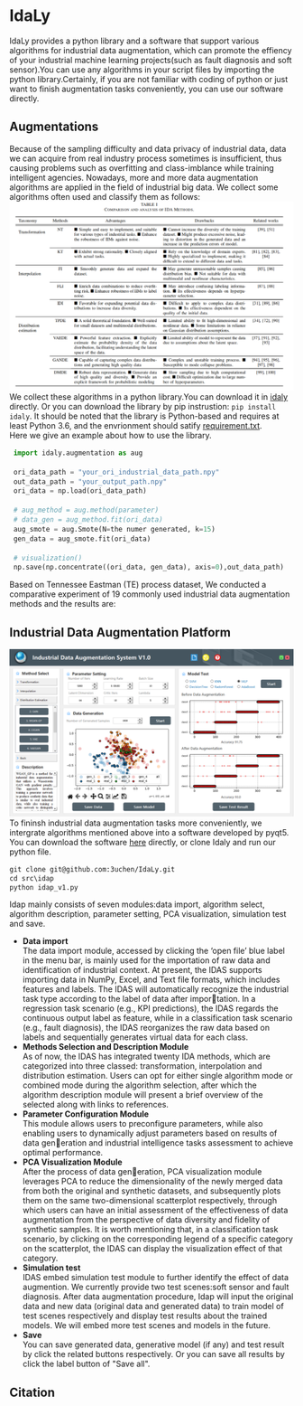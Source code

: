 # IdaLy
IdaLy provides a python library and a software that support various algorithms for industrial data augmentation, which can promote the effiency of your industrial machine learning projects(such as fault diagnosis and soft sensor).You can use any algorithms in your script files by importing the python library.Certainly, if you are not familiar with coding of python or just want to finish augmentation tasks conveniently, you can use our software directly.  
## Augmentations
Because of the sampling difficulty and data privacy of industrial data, data we can acquire from real industry process sometimes is insufficient, thus causing problems such as overfitting and class-imblance while training intelligent agencies. Nowadays, more and more data augmentation algorithms are applied in the field of industrial big data. We collect some algorithms often used and classify them as follows:  
 ![methods](https://github.com/3uchen/IdaLy/blob/master/methods.png)  
 We collect these algorithms in a python library.You can download it in [idaly](https://github.com/3uchen/IdaLy/tree/master/src/idaly) directly. Or you can download the library by pip instrustion: `pip install idaly`. It should be noted that the library is Python-based and requires at least Python 3.6, and the envrionment should satify [requirement.txt](https://github.com/3uchen/IdaLy/blob/master/requirements.txt).  
 Here we give an example about how to use the library.  
```python
 import idaly.augmentation as aug
 
 ori_data_path = "your_ori_industrial_data_path.npy"
 out_data_path = "your_output_path.npy"
 ori_data = np.load(ori_data_path)
 
 # aug_method = aug.method(parameter)
 # data_gen = aug_method.fit(ori_data)
 aug_smote = aug.Smote(N=the numer generated, k=15)
 gen_data = aug_smote.fit(ori_data)
 
 # visualization()
 np.save(np.concentrate((ori_data, gen_data), axis=0),out_data_path)
 ```
Based on Tennessee Eastman (TE) process dataset, We conducted a comparative experiment of 19 commonly used industrial data augmentation methods and the results are: 
 ## Industrial Data Augmentation Platform
 ![example](https://github.com/3uchen/IdaLy/blob/master/example.png)  
 To fininsh industrial data augmentation tasks more conveniently, we intergrate algorithms mentioned above into a software developed by pyqt5. You can download the software [here](https://drive.google.com/file/d/1muqsfoieiJoRcCWeEK9OmyYlBWDwvyO4/view?usp=sharing) directly, or clone Idaly and run our python file.  
 ```
 git clone git@github.com:3uchen/IdaLy.git
 cd src\idap
 python idap_v1.py
 ```  
Idap mainly consists of seven modules:data import, algorithm select, algorithm description, parameter setting, PCA visualization, simulation test and save.
- **Data import**  
The data import module, accessed by clicking the ‘open file’ blue label in the menu bar, is mainly used for the importation of raw data and identification of industrial context. At present, the IDAS supports importing
data in NumPy, Excel, and Text file formats, which includes features and labels. The IDAS will automatically recognize the industrial task type according to the label of data after importation. In a regression task scenario (e.g., KPI predictions), the IDAS regards the continuous output label as feature, while in a classification task scenario (e.g., fault diagnosis), the IDAS reorganizes the raw data based on labels and sequentially generates virtual data for each class.
- **Methods Selection and Description Module**  
As of now, the IDAS has integrated twenty IDA methods, which are categorized into three classed: transformation, interpolation and distribution estimation. Users can opt for either single algorithm mode or combined mode during the algorithm selection, after which the algorithm description module will present a brief overview of the selected along with links to references.
- **Parameter Configuration Module**  
This module allows users to preconfigure parameters, while also enabling users to dynamically adjust parameters based on results of data generation and industrial intelligence tasks assessment to achieve optimal performance.
- **PCA Visualization Module**  
After the process of data generation, PCA visualization module leverages PCA to reduce the dimensionality of the newly merged data from both the original and synthetic datasets, and subsequently plots them on the same two-dimensional scatterplot respectively, through which users can have an initial assessment of the effectiveness of data augmentation from the perspective of data diversity and fidelity of synthetic samples. It is worth mentioning that, in a classification task scenario, by clicking on the corresponding legend of a specific category on the scatterplot, the IDAS can display the visualization effect of that category.
- **Simulation test**  
IDAS embed simulation test module to further identify the effect of data augmention. We currently provide two test scenes:soft sensor and fault diagnosis. After data augmentation procedure, Idap will input the original data and new data (original data and generated data) to train model of test scenes respectively and display test results about the trained models. We will embed more test scenes and models in the future.
- **Save**  
You can save generated data, generative model (if any) and test result by click the related buttons respectively. Or you can save all results by click the label button of "Save all".  
## Citation  


 
